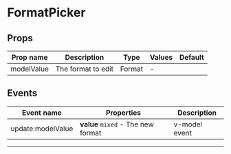 # FormatPicker

## Props

| Prop name  | Description        | Type   | Values | Default |
| ---------- | ------------------ | ------ | ------ | ------- |
| modelValue | The format to edit | Format | -      |         |

## Events

| Event name        | Properties                         | Description   |
| ----------------- | ---------------------------------- | ------------- |
| update:modelValue | **value** `mixed` - The new format | v-model event |

---
